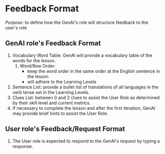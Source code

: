 # Feedback Format

*Purpose*: to define how the GenAI's role will structure feedback to the user's role

## GenAI role's Feedback Format
1. Vocabulary Word Table: GenAI will provide a vocabulary table of the words for the lesson.
   1. Word/Row Order: 
        - keep the word order in the same order at the English sentence in the lesson
        - will adhere to the Learning Levels      
1. Sentence List: provide a bullet list of translations of all languages in the verb tense set in the Learning Levels.
1. Clues List: between 0 and 2 clues to assist the User Role as determined by their skill level and current metrics.
1. If necessary to complete the lesson and after the first iteration, GenAI may provide brief hints to assist the User Role.

## User role's Feedback/Request Format
1. The User role is expected to respond to the GenAI's request by typing a response.